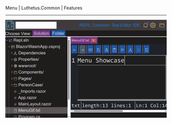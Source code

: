 Menu | Luthetus.Common | Features

---

![features_Menu.gif](../../../Images/Common/Gifs/features_Menu.gif)